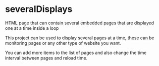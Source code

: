 # severalDisplays
HTML page that can contain several embedded pages that are displayed one at a time inside a loop

This project can be used to display several pages at a time, these can be monitoring pages or any other type of website you want.

You can add more items to the list of pages and also change the time interval between pages and reload time.
